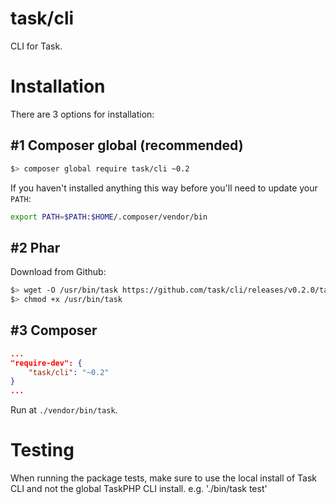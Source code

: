 task/cli
========

CLI for Task.

Installation
============

There are 3 options for installation:

#1 Composer global (recommended)
--------------------------------
```bash
$> composer global require task/cli ~0.2
```
If you haven't installed anything this way before you'll need to update your `PATH`:
```bash
export PATH=$PATH:$HOME/.composer/vendor/bin
```

#2 Phar
-------

Download from Github:
```bash
$> wget -O /usr/bin/task https://github.com/task/cli/releases/v0.2.0/task.phar
$> chmod +x /usr/bin/task
```

#3 Composer
-----------
```json
...
"require-dev": {
    "task/cli": "~0.2"
}
...
```
Run at `./vendor/bin/task`.

Testing
=======

When running the package tests, make sure to use the local install of Task CLI and not 
the global TaskPHP CLI install. e.g. './bin/task test'
